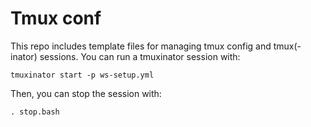 # Tmux conf

This repo includes template files for managing tmux config and tmux(-inator) sessions.
You can run a tmuxinator session with:
```
tmuxinator start -p ws-setup.yml
```
Then, you can stop the session with:

```
. stop.bash
```
